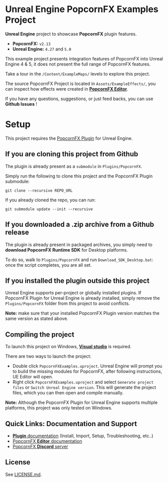 # Unreal Engine PopcornFX Examples Project

**Unreal Engine** project to showcase **PopcornFX** plugin features.
* **PopcornFX:** `v2.13`
* **Unreal Engine:** `4.27` and `5.0`

This example project presents integration features of PopcornFX into Unreal Engine 4 & 5,
it does not present the full range of PopcornFX features.

Take a tour in the `/Content/ExampleMaps/` levels to explore this project.

The source PopcornFX Project is located in `Assets/ExampleEffects/`, you can inspect how effects were created in **[PopcornFX Editor](https://www.popcornfx.com/popcornfx-editor/)**.

If you have any questions, suggestions, or just feed backs, you can
use **Github Issues** !

# Setup

This project requires the [PopcornFX Plugin](https://www.popcornfx.com/plugin-unrealengine/) for Unreal Engine.

## If you are cloning this project from Github

The plugin is already present as a `submodule` in `Plugins/PopcornFX`.

Simply run the following to clone this project and the PopcornFX Plugin submodule:

    git clone --recursive REPO_URL

If you already cloned the repo, you can run:

    git submodule update --init --recursive

## If you downloaded a .zip archive from a Github release

The plugin is already present in packaged archives, you simply need to **download PopcornFX Runtime SDK** for Desktop platforms.

To do so, walk to `Plugins/PopcornFX` and run `Download_SDK_Desktop.bat`: once the script completes, you are all set.

## If you installed the plugin outside this project

Unreal Engine supports per-project or globally installed plugins. If PopcornFX Plugin for Unreal Engine is already installed, simply remove the `Plugins/PopcornFX` folder from this project to avoid conflicts.

**Note:** make sure that your installed PopcornFX Plugin version matches the same version as stated above.

## Compiling the project

To launch this project on Windows, **[Visual studio](https://docs.unrealengine.com/4.27/en-US/ProductionPipelines/DevelopmentSetup/VisualStudioSetup/)** is required.

There are two ways to launch the project:
* Double click `PopcornFXExamples.uproject`. Unreal Engine will prompt you to build the missing modules for PopcornFX, after following instructions, UE Editor will open.
* Right click `PopcornFXExamples.uproject` and select `Generate project files` or `Switch Unreal Engine version`. This will generate the project files, which you can then open and compile manually.

**Note:** Although the PopcornFX Plugin for Unreal Engine supports multiple platforms, this project was only tested on Windows.

## Quick Links: Documentation and Support

* [**Plugin** documentation](https://www.popcornfx.com/docs/popcornfx-v2/plugins/ue4-plugin/) (Install, Import, Setup, Troubleshooting, etc..)
* [PopcornFX **Editor** documentation](https://www.popcornfx.com/docs/popcornfx-v2/)
* [PopcornFX **Discord** server](https://discord.gg/4ka27cVrsf)

## License

See [LICENSE.md](/LICENSE.md).
